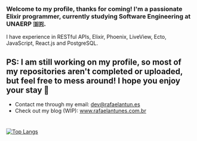 ### Welcome to my profile, thanks for coming! I'm a passionate Elixir programmer, currently studying Software Engineering at UNAERP 🇧🇷. 
I have experience in RESTful APIs, Elixir, Phoenix, LiveView, Ecto, JavaScript, React.js and PostgreSQL.



## PS: I am still working on my profile, so most of my repositories aren't completed or uploaded, but feel free to mess around! I hope you enjoy your stay 🤪


- Contact me through my email: dev@rafaelantun.es
- Check out my blog (WIP): www.rafaelantunes.com.br


#

[![Top Langs](https://github-readme-stats.vercel.app/api/top-langs/?username=anuraghazra)](https://github.com/devrafaelantunes/github-readme-stats)

